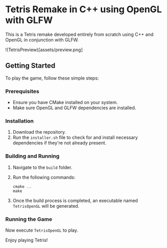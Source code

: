 # Tetris Remake in C++ using OpenGL with GLFW

This is a Tetris remake developed entirely from scratch using C++ and OpenGL in conjunction with GLFW.

!(TetrisPreview)[assets/preview.png]

## Getting Started

To play the game, follow these simple steps:

### Prerequisites

- Ensure you have CMake installed on your system.
- Make sure OpenGL and GLFW dependencies are installed.

### Installation

1. Download the repository.
2. Run the `installer.sh` file to check for and install necessary dependencies if they're not already present.

### Building and Running

1. Navigate to the `build` folder.
2. Run the following commands:

   ```
   cmake ..
   make
   ```

3. Once the build process is completed, an executable named `TetrisOpenGL` will be generated.

### Running the Game

Now execute `TetrisOpenGL` to play.

Enjoy playing Tetris!
